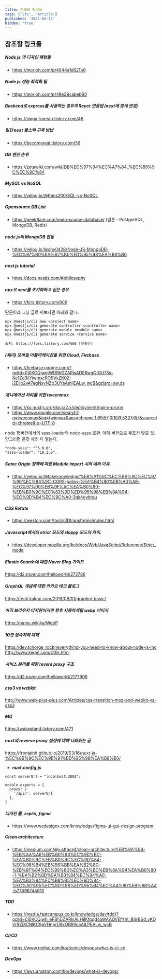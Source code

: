 ```yaml
---
title: 참조용 링크들
tags: ['Etc', 'Article']
published: '2021-04-13'
hidden: 'true'
---
```

## 참조할 링크들
##### Node js 의 디자인 패턴들
+ https://morioh.com/p/4044a1d621b0

##### Node js 성능 최적화 팁
+ https://morioh.com/p/48e29cabeb90

##### Backend로 express를 사용하는 경우의 React 연동법 (nest에 맞게 변경)
+ https://singa-korean.tistory.com/46

##### 일단 nest 풀스택 구축 방법
+ https://becomereal.tistory.com/56

##### DB 엔진 순위
+ https://zetawiki.com/wiki/DB%EC%97%94%EC%A7%84_%EC%88%9C%EC%9C%84

##### MySQL vs NoSQL
+ https://velog.io/@thms200/SQL-vs-NoSQL

##### Opensource DB List
+ https://geekflare.com/open-source-database/ (결론 - PostgreSQL, MongoDB, Redis)

##### node js의 MongoDB 연동
+ https://velog.io/@chy0428/Node-JS-MongoDB-%EC%97%B0%EA%B2%B0%ED%95%98%EA%B8%B0

##### nest js tutorial
+ https://docs.nestjs.com/#philosophy

##### npx로 nest를 초기화하고 싶은 경우
+ https://fors.tistory.com/606

단문이라 그냥 글로 써보자면 아래와 같다.
```
npx @nestjs/cli new <project name>
npx @nestjs/cli generate controller <controller name>
npx @nestjs/cli generate module <module name>
npx @nestjs/cli generate service <service name>

출처: https://fors.tistory.com/606 [우종선]
```
##### (재미) 모바일 어플리케이션을 위한 Cloud, Firebase
+ https://firebase.google.com/?gclid=Cj0KCQjwgtWDBhDZARIsADEKwgOtGU75s-Nc1Ze3liYiwmxcRO9VkZK0Z-j2Eilo2vA7egNxvNZp3UYaAmjiEALw_wcB&gclsrc=aw.ds

##### 애니메이션 처리를 위한 tweenmax
+ https://ko.nuxtjs.org/docs/2.x/deployment/nginx-proxy/
+ https://www.google.com/search?q=tweenmax&oq=twinmax&aqs=chrome.1.69i57j0i10l9.5327j0j7&sourceid=chrome&ie=UTF-8

node 15버전에서의 sass-loader와 node-sass 호환. 아래 버전으로 무조건 맞출 것. 안그러면 온갖 에러 다 뱉는다.
```
"node-sass": "^5.0.0",
"sass-loader": "10.1.0",
```

##### Same Origin 정책에 따른 Module import 시의 에러 이유
+ https://velog.io/@takeknowledge/%EB%A1%9C%EC%BB%AC%EC%97%90%EC%84%9C-CORS-policy-%EA%B4%80%EB%A0%A8-%EC%97%90%EB%9F%AC%EA%B0%80-%EB%B0%9C%EC%83%9D%ED%95%98%EB%8A%94-%EC%9D%B4%EC%9C%A0-3gk4gyhreu

##### CSS Rotate
+ https://westciv.com/tools/3Dtransforms/index.html

##### Javascript에서의 strict 모드와 sloppy 모드의 차이.
+ https://developer.mozilla.org/ko/docs/Web/JavaScript/Reference/Strict_mode

##### Elastic Search에 대한 Naver Blog 가이드
https://d2.naver.com/helloworld/273788

##### GraphQL 개념에 대한 카카오 테크 블로그
https://tech.kakao.com/2019/08/01/graphql-basic/

##### 아직 브라우저 미지원이지만 향후 사용하게될 webp 이미지
https://namu.wiki/w/WebP

##### 10만 접속자에 대해
https://dev.to/jorge_rockr/everything-you-need-to-know-about-node-js-lnc
http://www.kegel.com/c10k.html

##### 서비스 분리를 위한 revers proxy 구조
https://d2.naver.com/helloworld/2177909

##### css3 vs webkit
http://www.web-plus-plus.com/Articles/css-transition-moz-and-webkit-vs-css3

##### MQ
https://wakestand.tistory.com/471

##### nuxt의 reverse proxy 설정에 대해 나와있는 글
https://frontalnh.github.io/2019/03/16/nuxt-js-%EC%8B%9C%EC%9E%91%ED%95%98%EA%B8%B0/
+ ***nuxt.config.js***
```
const serverUrl = "localhost:3002";

module.exports = {
  proxy: {
    '/api/': serverUrl
  },
}
```

##### 디자인 툴, zeplin, figma
+ https://www.wedesignx.com/knowledge/figma-ui-gui-design-program

##### Clean architecture
+ https://medium.com/@justfaceit/clean-architecture%EB%8A%94-%EB%AA%A8%EB%B0%94%EC%9D%BC-%EA%B0%9C%EB%B0%9C%EC%9D%84-%EC%96%B4%EB%96%BB%EA%B2%8C-%EB%8F%84%EC%99%80%EC%A3%BC%EB%8A%94%EA%B0%80-1-%EA%B2%BD%EA%B3%84%EC%84%A0-%EA%B3%84%EC%B8%B5%EC%9D%84-%EC%A0%95%EC%9D%98%ED%95%B4%EC%A4%80%EB%8B%A4-b77496744616

##### TDD
+ https://media.fastcampus.co.kr/knowledge/dev/tdd/?gclid=Cj0KCQjwh_eFBhDZARIsALHjIKfqqd4aWAAQVEfYht_BSrBSd_yKDVr9ZjXCNlKC9pVHnprU9xOB99caAiLPEALw_wcB

##### CI/CD
+ https://www.redhat.com/ko/topics/devops/what-is-ci-cd

##### DevOps
+ https://aws.amazon.com/ko/devops/what-is-devops/
